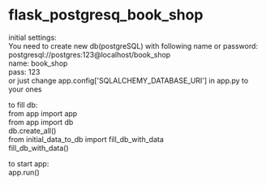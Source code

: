# flask_postgresq_book_shop

initial settings: <br />
You need to create new db(postgreSQL) with following name or password:
postgresql://postgres:123@localhost/book_shop  <br />
name: book_shop  <br />
pass: 123  <br />
or just change app.config['SQLALCHEMY_DATABASE_URI'] in app.py to your ones  <br />

to fill db: <br />
from app import app <br />
from app import db <br />
db.create_all() <br />
from initial_data_to_db import fill_db_with_data <br />
fill_db_with_data()  <br />

to start app: <br />
app.run()

